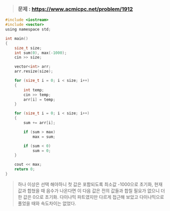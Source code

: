 >### 문제 : https://www.acmicpc.net/problem/1912
````c
#include <iostream>
#include <vector>
using namespace std;

int main()
{
	size_t size;
	int sum(0), max(-1000);
	cin >> size;

	vector<int> arr;
	arr.resize(size);

	for (size_t i = 0; i < size; i++)
	{
		int temp;
		cin >> temp;
		arr[i] = temp;
	}

	for (size_t i = 0; i < size; i++)
	{
		sum += arr[i];

		if (sum > max)
			max = sum;

		if (sum < 0)
			sum = 0;
	}

	cout << max;
	return 0;
}
````
> 하나 이상은 선택 해야하니 첫 값은 포함되도록 최소값 -1000으로 초기화, 현재 값과 합쳤을 때 음수가 나온다면 이 다음 값은 전의 값들과 합칠 필요가 없으니 더한 값은 0으로 초기화. 다이나믹 파트였지만 다르게 접근해 보았고 다이나믹으로 풀었을 때와 속도차이는 없었다.